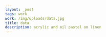 ```yaml
---
layout: _post
tags: work
work: /img/uploads/data.jpg
title: data
description: acrylic and oil pastel on linen
---
```


